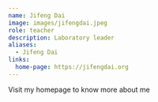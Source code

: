 ```yaml
---
name: Jifeng Dai
image: images/jifengdai.jpeg
role: teacher
description: Laboratory leader
aliases:
  - Jifeng Dai
links:
  home-page: https://jifengdai.org
---
```


Visit my homepage to know more about me
